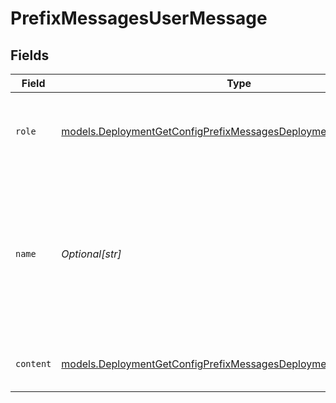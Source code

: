# PrefixMessagesUserMessage


## Fields

| Field                                                                                                                                        | Type                                                                                                                                         | Required                                                                                                                                     | Description                                                                                                                                  |
| -------------------------------------------------------------------------------------------------------------------------------------------- | -------------------------------------------------------------------------------------------------------------------------------------------- | -------------------------------------------------------------------------------------------------------------------------------------------- | -------------------------------------------------------------------------------------------------------------------------------------------- |
| `role`                                                                                                                                       | [models.DeploymentGetConfigPrefixMessagesDeploymentsRole](../models/deploymentgetconfigprefixmessagesdeploymentsrole.md)                     | :heavy_check_mark:                                                                                                                           | The role of the messages author, in this case `user`.                                                                                        |
| `name`                                                                                                                                       | *Optional[str]*                                                                                                                              | :heavy_minus_sign:                                                                                                                           | An optional name for the participant. Provides the model information to differentiate between participants of the same role.                 |
| `content`                                                                                                                                    | [models.DeploymentGetConfigPrefixMessagesDeploymentsRequestContent](../models/deploymentgetconfigprefixmessagesdeploymentsrequestcontent.md) | :heavy_check_mark:                                                                                                                           | The contents of the user message.                                                                                                            |